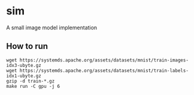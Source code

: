 # sim
A small image model implementation

## How to run
```
wget https://systemds.apache.org/assets/datasets/mnist/train-images-idx3-ubyte.gz
wget https://systemds.apache.org/assets/datasets/mnist/train-labels-idx1-ubyte.gz
gzip -d train-*.gz
make run -C gpu -j 6
```